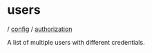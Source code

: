 # users

/ [config](/ref/config/index.md) / [authorization](/ref/config/config/authorization/index.md)

A list of multiple users with different credentials.
